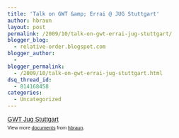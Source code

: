 ```yaml
---
title: 'Talk on GWT &amp; Errai @ JUG Stuttgart'
author: hbraun
layout: post
permalink: /2009/10/talk-on-gwt-errai-jug-stuttgart/
blogger_blog:
  - relative-order.blogspot.com
blogger_author:
  - 
blogger_permalink:
  - /2009/10/talk-on-gwt-errai-jug-stuttgart.html
dsq_thread_id:
  - 814168458
categories:
  - Uncategorized
---
```

<div style="width:425px;text-align:left" id="__ss_2291853">
  <a style="font:14px Helvetica,Arial,Sans-serif;display:block;margin:12px 0 3px 0;text-decoration:underline;" href="http://www.slideshare.net/hbraun/gwt-jug-stuttgart" title="GWT Jug Stuttgart">GWT Jug Stuttgart</a> 
  
  <div style="font-size:11px;font-family:tahoma,arial;height:26px;padding-top:2px;">
    View more <a style="text-decoration:underline;" href="http://www.slideshare.net/">documents</a> from <a style="text-decoration:underline;" href="http://www.slideshare.net/hbraun">hbraun</a>.
  </div>
</div>